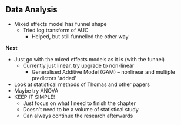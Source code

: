 ## Data Analysis

- Mixed effects model has funnel shape
	- Tried log transform of AUC 
		- Helped, but still funnelled the other way

**Next**
- Just go with the mixed effects models as it is (with the funnel)
	- Currently just linear, try upgrade to non-linear
		- Generalised Additive Model (GAM) – nonlinear and multiple predictors 'added'
- Look at statistical methods of Thomas and other papers
- Maybe try ANOVA
- KEEP IT SIMPLE!
	- Just focus on what I need to finish the chapter
	- Doesn't need to be a volume of statistical study
	- Can always continue the research afterwards